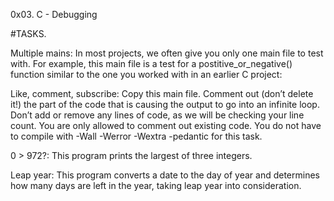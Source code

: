 0x03. C - Debugging

#TASKS.

Multiple mains: In most projects, we often give you only one main file to test with. For example, this main file is a test for a postitive_or_negative() function similar to the one you worked with in an earlier C project:

Like, comment, subscribe: Copy this main file. Comment out (don’t delete it!) the part of the code that is causing the output to go into an infinite loop. Don’t add or remove any lines of code, as we will be checking your line count. You are only allowed to comment out existing code. You do not have to compile with -Wall -Werror -Wextra -pedantic for this task.

0 > 972?: This program prints the largest of three integers.

Leap year: This program converts a date to the day of year and determines how many days are left in the year, taking leap year into consideration.
